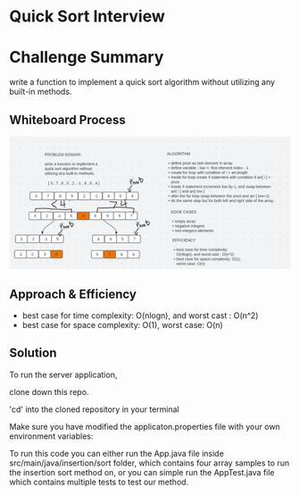 # Quick Sort Interview

# Challenge Summary

write a function to implement a quick sort algorithm without utilizing any built-in methods.

## Whiteboard Process

![Quick sort interview](./interview.png)

## Approach & Efficiency

- best case for time complexity: O(nlogn), and worst cast : O(n^2)
- best case for space complexity: O(1), worst case: O(n)

## Solution

To run the server application,

clone down this repo.

'cd' into the cloned repository in your terminal

Make sure you have modified the applicaton.properties file with your own environment variables:

To run this code you can either run the App.java file inside src/main/java/insertion/sort folder, which contains four array samples to run the insertion sort method on, or you can simple run the AppTest.java file which contains multiple tests to test our method.